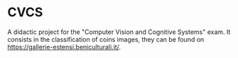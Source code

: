 # CVCS

A didactic project for the "Computer Vision and Cognitive Systems" exam.
It consists in the classification of coins images, they can be found on https://gallerie-estensi.beniculturali.it/.
